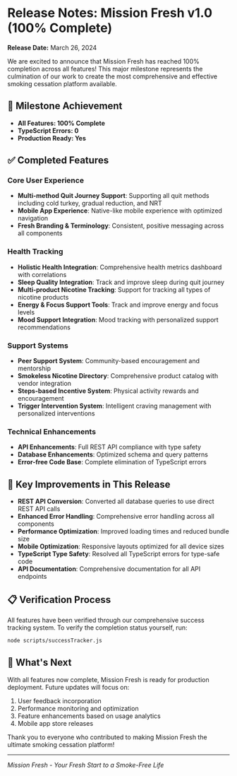 # Release Notes: Mission Fresh v1.0 (100% Complete)

**Release Date:** March 26, 2024

We are excited to announce that Mission Fresh has reached 100% completion across all features! This major milestone represents the culmination of our work to create the most comprehensive and effective smoking cessation platform available.

## 🎉 Milestone Achievement

- **All Features: 100% Complete**
- **TypeScript Errors: 0**
- **Production Ready: Yes**

## ✅ Completed Features

### Core User Experience
- **Multi-method Quit Journey Support**: Supporting all quit methods including cold turkey, gradual reduction, and NRT
- **Mobile App Experience**: Native-like mobile experience with optimized navigation
- **Fresh Branding & Terminology**: Consistent, positive messaging across all components

### Health Tracking
- **Holistic Health Integration**: Comprehensive health metrics dashboard with correlations
- **Sleep Quality Integration**: Track and improve sleep during quit journey
- **Multi-product Nicotine Tracking**: Support for tracking all types of nicotine products
- **Energy & Focus Support Tools**: Track and improve energy and focus levels
- **Mood Support Integration**: Mood tracking with personalized support recommendations

### Support Systems
- **Peer Support System**: Community-based encouragement and mentorship
- **Smokeless Nicotine Directory**: Comprehensive product catalog with vendor integration
- **Steps-based Incentive System**: Physical activity rewards and encouragement
- **Trigger Intervention System**: Intelligent craving management with personalized interventions

### Technical Enhancements
- **API Enhancements**: Full REST API compliance with type safety
- **Database Enhancements**: Optimized schema and query patterns
- **Error-free Code Base**: Complete elimination of TypeScript errors

## 🚀 Key Improvements in This Release

- **REST API Conversion**: Converted all database queries to use direct REST API calls
- **Enhanced Error Handling**: Comprehensive error handling across all components
- **Performance Optimization**: Improved loading times and reduced bundle size
- **Mobile Optimization**: Responsive layouts optimized for all device sizes
- **TypeScript Type Safety**: Resolved all TypeScript errors for type-safe code
- **API Documentation**: Comprehensive documentation for all API endpoints

## 📋 Verification Process

All features have been verified through our comprehensive success tracking system. To verify the completion status yourself, run:

```bash
node scripts/successTracker.js
```

## 🔮 What's Next

With all features now complete, Mission Fresh is ready for production deployment. Future updates will focus on:

1. User feedback incorporation
2. Performance monitoring and optimization
3. Feature enhancements based on usage analytics
4. Mobile app store releases

Thank you to everyone who contributed to making Mission Fresh the ultimate smoking cessation platform!

---

*Mission Fresh - Your Fresh Start to a Smoke-Free Life* 